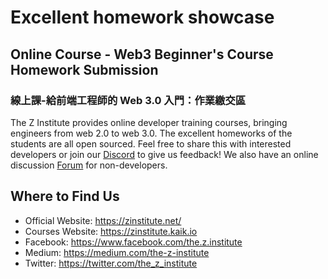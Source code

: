 # Excellent homework showcase
## Online Course - Web3 Beginner's Course Homework Submission
### 線上課-給前端工程師的 Web 3.0 入門：作業繳交區
The Z Institute provides online developer training courses, bringing engineers from web 2.0 to web 3.0. The excellent homeworks of the students are all open sourced. Feel free to share this with interested developers or join our [Discord](https://discord.gg/MTTgzdnXpS) to give us feedback! We also have an online discussion [Forum](https://forum.zinstitute.online/) for non-developers.

## Where to Find Us
- Official Website: https://zinstitute.net/
- Courses Website: https://zinstitute.kaik.io
- Facebook: https://www.facebook.com/the.z.institute
- Medium: https://medium.com/the-z-institute
- Twitter: https://twitter.com/the_z_institute
